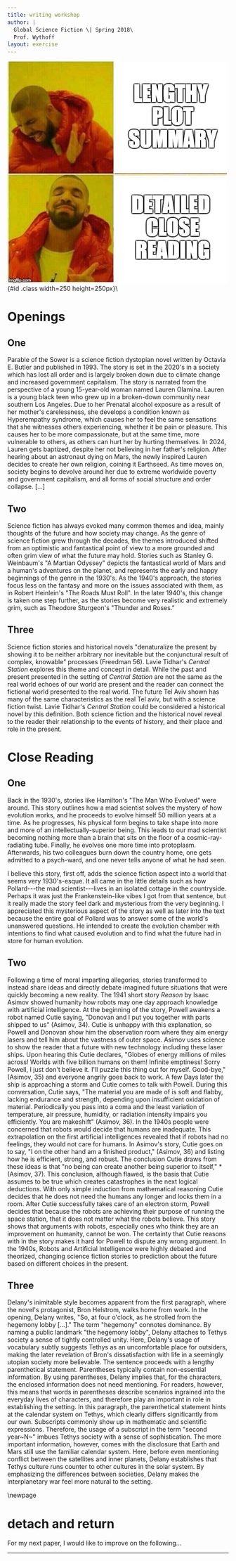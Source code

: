 ```yaml
---
title: writing workshop
author: |
  Global Science Fiction \| Spring 2018\
  Prof. Wythoff
layout: exercise
---
```


![](drake.jpeg){#id .class width=250 height=250px}\



# Openings

## One

Parable of the Sower is a science fiction dystopian novel written by Octavia E. Butler and published in 1993. The story is set in the 2020's in a society which has lost all order and is largely broken down due to climate change and increased government capitalism. The story is narrated from the perspective of a young 15-year-old woman named Lauren Olamina. Lauren is a young black teen who grew up in a broken-down community near southern Los Angeles. Due to her Prenatal alcohol exposure as a result of her mother's carelessness, she develops a condition known as Hyperempathy syndrome, which causes her to feel the same sensations that she witnesses others experiencing, whether it be pain or pleasure. This causes her to be more compassionate, but at the same time, more vulnerable to others, as others can hurt her by hurting themselves. In 2024, Lauren gets baptized, despite her not believing in her father's religion. After hearing about an astronaut dying on Mars, the newly inspired Lauren decides to create her own religion, coining it Earthseed. As time moves on, society begins to devolve around her due to extreme worldwide poverty and government capitalism, and all forms of social structure and order collapse. [...]

## Two

Science fiction has always evoked many common themes and idea, mainly thoughts of the future and how society may change. As the genre of science fiction grew through the decades, the themes introduced shifted from an optimistic and fantastical point of view to a more grounded and often grim view of what the future may hold. Stories such as Stanley G. Weinbaum's "A Martian Odyssey" depicts the fantastical world of Mars and a human's adventures on the planet, and represents the early and happy beginnings of the genre in the 1930's. As the 1940's approach, the stories focus less on the fantasy and more on the issues associated with them, as in Robert Heinlein's "The Roads Must Roll". In the later 1940's, this change is taken one step further, as the stories become very realistic and extremely grim, such as Theodore Sturgeon's "Thunder and Roses."

## Three

Science fiction stories and historical novels "denaturalize the present by showing it to be neither arbitrary nor inevitable but the conjunctural result of complex, knowable" processes (Freedman 56). Lavie Tidhar's *Central Station* explores this theme and concept in detail. While the past and present presented in the setting of *Central Station* are not the same as the real world echoes of our world are present and the reader can connect the fictional world presented to the real world. The future Tel Aviv shown has many of the same characteristics as the real Tel aviv, but with a science fiction twist. Lavie Tidhar's *Central Station* could be considered a historical novel by this definition. Both science fiction and the historical novel reveal to the reader their relationship to the events of history, and their place and role in the present.

# Close Reading

## One

Back in the 1930's, stories like Hamilton's "The Man Who Evolved" were around. This story outlines how a mad scientist solves the mystery of how evolution works, and he proceeds to evolve himself 50 million years at a time. As he progresses, his physical form begins to take shape into more and more of an intellectually-superior being. This leads to our mad scientist becoming nothing more than a brain that sits on the floor of a cosmic-ray-radiating tube. Finally, he evolves one more time into protoplasm. Afterwards, his two colleagues burn down the country home, one gets admitted to a psych-ward, and one never tells anyone of what he had seen.

I believe this story, first off, adds the science fiction aspect into a world that seems very 1930's-esque. It all came in the little details such as how Pollard---the mad scientist---lives in an isolated cottage in the countryside. Perhaps it was just the Frankenstein-like vibes I got from that sentence, but it really made the story feel dark and mysterious from the very beginning. I appreciated this mysterious aspect of the story as well as later into the text because the entire goal of Pollard was to answer some of the world's unanswered questions. He intended to create the evolution chamber with intentions to find what caused evolution and to find what the future had in store for human evolution.

## Two

Following a time of moral imparting allegories, stories transformed to instead share ideas and directly debate imagined future situations that were quickly becoming a new reality. The 1941 short story *Reason* by Isaac Asimov showed humanity how robots may one day approach knowledge with artificial intelligence. At the beginning of the story, Powell awakens a robot named Cutie saying, "Donovan and I put you together with parts shipped to us" (Asimov, 34). Cutie is unhappy with this explanation, so Powell and Donovan show him the observation room where they aim energy lasers and tell him about the vastness of outer space. Asimov uses science to show the reader that a future with new technology including these laser ships. Upon hearing this Cutie declares, "Globes of energy millions of miles across! Worlds with five billion humans on them! Infinite emptiness! Sorry Powell, I just don't believe it. I'll puzzle this thing out for myself. Good-bye," (Asimov, 35) and everyone angrily goes back to work. A few Days later the ship is approaching a storm and Cutie comes to talk with Powell. During this conversation, Cutie says, "The material you are made of is soft and flabby, lacking endurance and strength, depending upon insufficient oxidation of material. Periodically you pass into a coma and the least variation of temperature, air pressure, humidity, or radiation intensity impairs you efficiently. You are makeshift" (Asimov, 36). In the 1940s people were concerned that robots would decide that humans are inadequate. This extrapolation on the first artificial intelligences revealed that if robots had no feelings, they would not care for humans. In Asimov's story, Cutie goes on to say, "I on the other hand am a finished product," (Asimov, 36) and listing how he is efficient, strong, and robust. The conclusion Cutie draws from these ideas is that "no being can create another being superior to itself," *(Asimov, 37). This conclusion, although flawed, is the basis that Cutie assumes to be true which creates catastrophes in the next logical deductions. With only simple induction from mathematical reasoning Cutie decides that he does not need the humans any longer and locks them in a room. After Cutie successfully takes care of an electron storm, Powell decides that because the robots are achieving their purpose of running the space station, that it does not matter what the robots believe. This story shows that arguments with robots, especially ones who think they are an improvement on humanity, cannot be won. The certainty that Cutie reasons with in the story makes it hard for Powell to dispute any wrong argument. In the 1940s, Robots and Artificial Intelligence were highly debated and theorized, changing science fiction stories to prediction about the future based on different choices in the present.

## Three

Delany's inimitable style becomes apparent from the first paragraph, where the novel's protagonist, Bron Helstrom, walks home from work. In the opening, Delany writes, "So, at four o'clock, as he strolled from the hegemony lobby [...]." The term "hegemony" connotes dominance. By naming a public landmark "the hegemony lobby", Delany attaches to Tethys society a sense of tightly controlled unity. Here, Delany's usage of vocabulary subtly suggests Tethys as an uncomfortable place for outsiders, making the later revelation of Bron's dissatisfaction with life in a seemingly utopian society more believable. The sentence proceeds with a lengthy parenthetical statement. Parentheses typically contain non-essential information. By using parentheses, Delany implies that, for the characters, the enclosed information does not need mentioning. For readers, however, this means that words in parentheses describe scenarios ingrained into the everyday lives of characters, and therefore play an important in role in establishing the setting. In this paragraph, the parenthetical statement hints at the calendar system on Tethys, which clearly differs significantly from our own. Subscripts commonly show up in mathematic and scientific expressions. Therefore, the usage of a subscript in the term "second year~N~" imbues Tethys society with a sense of sophistication. The more important information, however, comes with the disclosure that Earth and Mars still use the familiar calendar system. Here, before even mentioning conflict between the satellites and inner planets, Delany establishes that Tethys culture runs counter to other cultures in the solar system. By emphasizing the differences between societies, Delany makes the interplanetary war feel more natural to the setting.

\newpage

# detach and return

For my next paper, I would like to improve on the following…

***********
